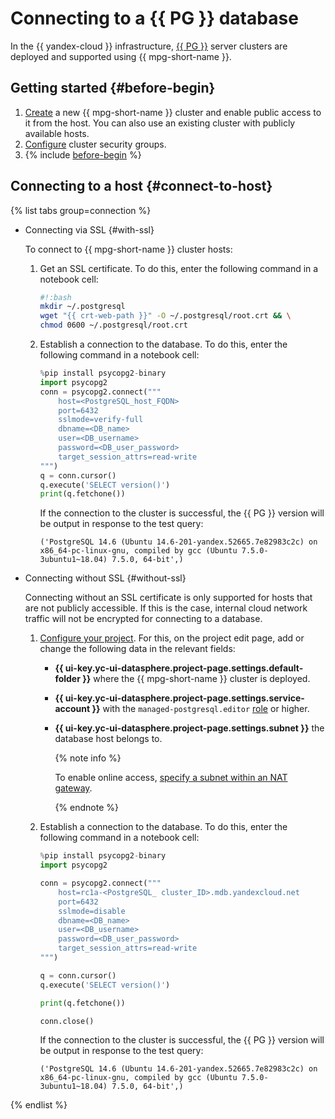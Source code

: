 # Connecting to a {{ PG }} database

In the {{ yandex-cloud }} infrastructure, [{{ PG }}](https://www.postgresql.org/) server clusters are deployed and supported using {{ mpg-short-name }}.

## Getting started {#before-begin}

1. [Create](../../../managed-postgresql/operations/cluster-create.md) a new {{ mpg-short-name }} cluster and enable public access to it from the host. You can also use an existing cluster with publicly available hosts.
1. [Configure](../../../managed-postgresql/operations/connect.md#configuring-security-groups) cluster security groups.
1. {% include [before-begin](../../../_includes/datasphere/ui-before-begin.md) %}

## Connecting to a host {#connect-to-host}

{% list tabs group=connection %}

- Connecting via SSL {#with-ssl}

   To connect to {{ mpg-short-name }} cluster hosts:

   1. Get an SSL certificate. To do this, enter the following command in a notebook cell:

      ```bash
      #!:bash
      mkdir ~/.postgresql
      wget "{{ crt-web-path }}" -O ~/.postgresql/root.crt && \
      chmod 0600 ~/.postgresql/root.crt
      ```

   1. Establish a connection to the database. To do this, enter the following command in a notebook cell:

      ```python
      %pip install psycopg2-binary
      import psycopg2
      conn = psycopg2.connect("""
          host=<PostgreSQL_host_FQDN>
          port=6432
          sslmode=verify-full
          dbname=<DB_name>
          user=<DB_username>
          password=<DB_user_password>
          target_session_attrs=read-write
      """)
      q = conn.cursor()
      q.execute('SELECT version()')
      print(q.fetchone())
      ```

      If the connection to the cluster is successful, the {{ PG }} version will be output in response to the test query:

      ```text
      ('PostgreSQL 14.6 (Ubuntu 14.6-201-yandex.52665.7e82983c2c) on x86_64-pc-linux-gnu, compiled by gcc (Ubuntu 7.5.0-3ubuntu1~18.04) 7.5.0, 64-bit',)
      ```

- Connecting without SSL {#without-ssl}

   Connecting without an SSL certificate is only supported for hosts that are not publicly accessible. If this is the case, internal cloud network traffic will not be encrypted for connecting to a database.

   1. [Configure your project](../../operations/projects/update.md). For this, on the project edit page, add or change the following data in the relevant fields:

      * **{{ ui-key.yc-ui-datasphere.project-page.settings.default-folder }}** where the {{ mpg-short-name }} cluster is deployed.
      * **{{ ui-key.yc-ui-datasphere.project-page.settings.service-account }}** with the `managed-postgresql.editor` [role](../../../managed-postgresql/security/index.md#required-roles) or higher.
      * **{{ ui-key.yc-ui-datasphere.project-page.settings.subnet }}** the database host belongs to.

         {% note info %}

         To enable online access, [specify a subnet within an NAT gateway](../../../vpc/operations/create-nat-gateway.md).

         {% endnote %}

   1. Establish a connection to the database. To do this, enter the following command in a notebook cell:

      ```python
      %pip install psycopg2-binary
      import psycopg2

      conn = psycopg2.connect("""
          host=rc1a-<PostgreSQL_ cluster_ID>.mdb.yandexcloud.net
          port=6432
          sslmode=disable
          dbname=<DB_name>
          user=<DB_username>
          password=<DB_user_password>
          target_session_attrs=read-write
      """)

      q = conn.cursor()
      q.execute('SELECT version()')

      print(q.fetchone())

      conn.close()
      ```

      If the connection to the cluster is successful, the {{ PG }} version will be output in response to the test query:

      ```text
      ('PostgreSQL 14.6 (Ubuntu 14.6-201-yandex.52665.7e82983c2c) on x86_64-pc-linux-gnu, compiled by gcc (Ubuntu 7.5.0-3ubuntu1~18.04) 7.5.0, 64-bit',)
      ```

{% endlist %}
